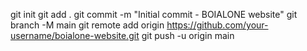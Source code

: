 git init
git add .
git commit -m "Initial commit - BOIALONE website"
git branch -M main
git remote add origin https://github.com/your-username/boialone-website.git
git push -u origin main 
